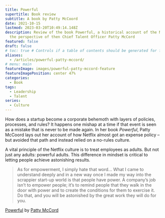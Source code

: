 ```yaml
---
title: Powerful
supertitle: Book review
subtitle: A book by Patty McCoord
date: 2021-10-15
lastmod: 2023-03-20T10:49:14.148Z
description: Review of the book Powerful, a historical account of the Netflix culture from
  the perspective of then Chief Talent Officer Patty McCord
featured: false
draft: false
# toc: true # Controls if a table of contents should be generated for first-level links automatically.
aliases:
  - /articles/powerful-patty-mccord/
# menu: main
featureImage: images/powerful-patty-mccord-feature
featureImagePosition: center 47%
categories:
  - Book
tags:
  - Leadership
  - Talent
series:
  - Culture
---
```


How does a startup become a corporate behemoth with layers of policies, processes, and rules? It happens one mishap at a time if that event is seen as a mistake that is never to be made again. In her book *Powerful*, Patty McCoord lays out her account of how Netflix almost got an expense policy – but avoided that path and instead relied on a no-rules culture.

A vital principle of the Netflix culture is to treat employees as adults. But not just any adults: powerful adults. This difference in mindset is critical to letting people achieve astonishing results.
> As for empowerment, I simply hate that word...
> What I came to understand deeply and in a new way once I made my way into the scrappier start-up world is that people have power. A company’s job isn’t to empower people; it’s to remind people that they walk in the door with power and to create the conditions for them to exercise it. Do that, and you will be astonished by the great work they will do for you.

[Powerful](https://www.amazon.com/gp/product/1939714095/ref=as_li_qf_asin_il_tl?ie=UTF8&tag=shzq-20&creative=9325&linkCode=as2&creativeASIN=1939714095&linkId=3ce451cff42bcc42556435240d94dc3c) by [Patty McCord](https://pattymccord.com)

